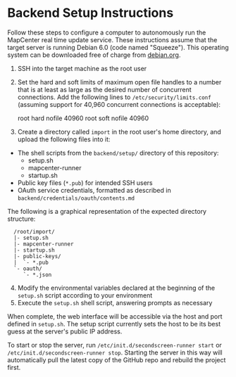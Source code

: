 # Backend Setup Instructions

Follow these steps to configure a computer to autonomously run the MapCenter
real time update service. These instructions assume that the target server is
running Debian 6.0 (code named "Squeeze"). This operating system can be
downloaded free of charge from [debian.org](http://www.debian.org/).

1. SSH into the target machine as the root user
2. Set the hard and soft limits of maximum open file handles to a number that
  is at least as large as the desired number of concurrent connections. Add the
  following lines to `/etc/security/limits.conf` (assuming support for 40,960
  concurrent connections is acceptable):

      root      hard    nofile   40960
      root      soft    nofile   40960

3. Create a directory called `import` in the root user's home directory, and
   upload the following files into it:
  - The shell scripts from the `backend/setup/` directory of this repository:
    - setup.sh
    - mapcenter-runner
    - startup.sh
  - Public key files (`*.pub`) for intended SSH users
  - OAuth service credentials, formatted as described in
    `backend/credentials/oauth/contents.md`

  The following is a graphical representation of the expected directory
  structure:

      /root/import/
      |- setup.sh
      |- mapcenter-runner
      |- startup.sh
      |- public-keys/
      |  `- *.pub
      `- oauth/
         `- *.json

4. Modify the environmental variables declared at the beginning of the
   `setup.sh` script according to your environment
5. Execute the `setup.sh` shell script, answering prompts as necessary

When complete, the web interface will be accessible via the host and port
defined in `setup.sh`. The setup script currently sets the host to be its best
guess at the server's public IP address.

To start or stop the server, run `/etc/init.d/secondscreen-runner start` or
`/etc/init.d/secondscreen-runner stop`. Starting the server in this way will
automatically pull the latest copy of the GitHub repo and rebuild the project
first.
